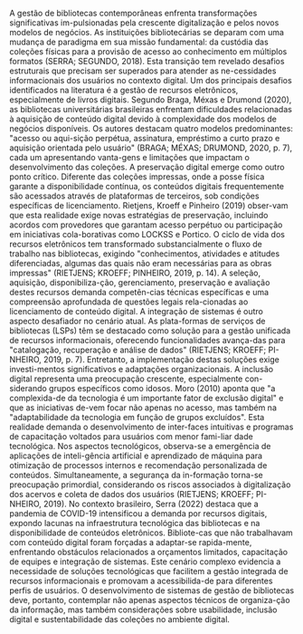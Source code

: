 A gestão de bibliotecas contemporâneas enfrenta transformações significativas im-pulsionadas pela crescente digitalização e pelos novos modelos de negócios. As instituições bibliotecárias se deparam com uma mudança de paradigma em sua missão fundamental: da custódia das coleções físicas para a provisão de acesso ao conhecimento em múltiplos formatos (SERRA; SEGUNDO, 2018). Esta transição tem revelado desafios estruturais que precisam ser superados para atender as ne-cessidades informacionais dos usuários no contexto digital. Um dos principais desafios identificados na literatura é a gestão de recursos eletrônicos, especialmente de livros digitais. Segundo Braga, Méxas e Drumond (2020), as bibliotecas universitárias brasileiras enfrentam dificuldades relacionadas à aquisição de conteúdo digital devido à complexidade dos modelos de negócios disponíveis. Os autores destacam quatro modelos predominantes: "acesso ou aqui-sição perpétua, assinatura, empréstimo a curto prazo e aquisição orientada pelo usuário" (BRAGA; MÉXAS; DRUMOND, 2020, p. 7), cada um apresentando vanta-gens e limitações que impactam o desenvolvimento das coleções. 
         A preservação digital emerge como outro ponto crítico. Diferente das coleções impressas, onde a posse física garante a disponibilidade contínua, os conteúdos digitais frequentemente são acessados através de plataformas de terceiros, sob condições específicas de licenciamento. Rietjens, Kroeff e Pinheiro (2019) obser-vam que esta realidade exige novas estratégias de preservação, incluindo acordos com provedores que garantam acesso perpétuo ou participação em iniciativas cola-borativas como LOCKSS e Portico. O ciclo de vida dos recursos eletrônicos tem transformado substancialmente o fluxo de trabalho nas bibliotecas, exigindo "conhecimentos, atividades e atitudes diferenciadas, algumas das quais não eram necessárias para as obras impressas" (RIETJENS; KROEFF; PINHEIRO, 2019, p. 14). A seleção, aquisição, disponibiliza-ção, gerenciamento, preservação e avaliação destes recursos demanda competên-cias técnicas específicas e uma compreensão aprofundada de questões legais rela-cionadas ao licenciamento de conteúdo digital. 
        A integração de sistemas é outro aspecto desafiador no cenário atual. As plata-formas de serviços de bibliotecas (LSPs) têm se destacado como solução para a gestão unificada de recursos informacionais, oferecendo funcionalidades avança-das para "catalogação, recuperação e análise de dados" (RIETJENS; KROEFF; PI-NHEIRO, 2019, p. 7). Entretanto, a implementação destas soluções exige investi-mentos significativos e adaptações organizacionais. A inclusão digital representa uma preocupação crescente, especialmente con-siderando grupos específicos como idosos. Moro (2010) aponta que "a complexida-de da tecnologia é um importante fator de exclusão digital" e que as iniciativas de-vem focar não apenas no acesso, mas também na "adaptabilidade da tecnologia em função de grupos excluídos". Esta realidade demanda o desenvolvimento de inter-faces intuitivas e programas de capacitação voltados para usuários com menor fami-liar dade tecnológica. 
          Nos aspectos tecnológicos, observa-se a emergência de aplicações de inteli-gência artificial e aprendizado de máquina para otimização de processos internos e recomendação personalizada de conteúdos. Simultaneamente, a segurança da in-formação torna-se preocupação primordial, considerando os riscos associados à digitalização dos acervos e coleta de dados dos usuários (RIETJENS; KROEFF; PI-NHEIRO, 2019). 
          No contexto brasileiro, Serra (2022) destaca que a pandemia de COVID-19 intensificou a demanda por recursos digitais, expondo lacunas na infraestrutura tecnológica das bibliotecas e na disponibilidade de conteúdos eletrônicos. Bibliote-cas que não trabalhavam com conteúdo digital foram forçadas a adaptar-se rapida-mente, enfrentando obstáculos relacionados a orçamentos limitados, capacitação de equipes e integração de sistemas. Este cenário complexo evidencia a necessidade de soluções tecnológicas que facilitem a gestão integrada de recursos informacionais e promovam a acessibilida-de para diferentes perfis de usuários. O desenvolvimento de sistemas de gestão de bibliotecas deve, portanto, contemplar não apenas aspectos técnicos de organiza-ção da informação, mas também considerações sobre usabilidade, inclusão digital e sustentabilidade das coleções no ambiente digital.

